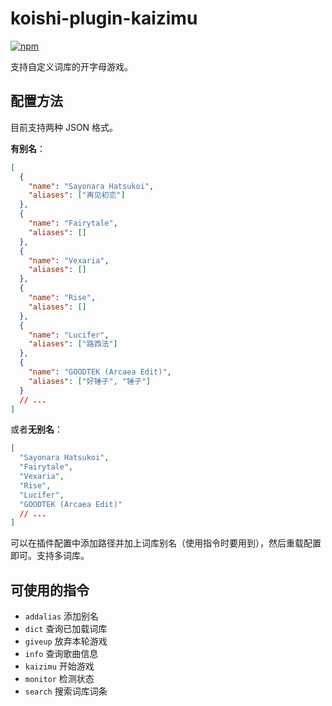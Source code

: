 # koishi-plugin-kaizimu

[![npm](https://img.shields.io/npm/v/koishi-plugin-kaizimu?style=flat-square)](https://www.npmjs.com/package/koishi-plugin-kaizimu)

支持自定义词库的开字母游戏。

## 配置方法

目前支持两种 JSON 格式。

**有别名**：

```json
[
  {
    "name": "Sayonara Hatsukoi",
    "aliases": ["再见初恋"]
  },
  {
    "name": "Fairytale",
    "aliases": []
  },
  {
    "name": "Vexaria",
    "aliases": []
  },
  {
    "name": "Rise",
    "aliases": []
  },
  {
    "name": "Lucifer",
    "aliases": ["路西法"]
  },
  {
    "name": "GOODTEK (Arcaea Edit)",
    "aliases": ["好锤子", "锤子"]
  }
  // ...
]
```

或者**无别名**：

```json
[
  "Sayonara Hatsukoi",
  "Fairytale",
  "Vexaria",
  "Rise",
  "Lucifer",
  "GOODTEK (Arcaea Edit)"
  // ...
]
```

可以在插件配置中添加路径并加上词库别名（使用指令时要用到），然后重载配置即可。支持多词库。

## 可使用的指令

- `addalias` 添加别名
- `dict` 查询已加载词库
- `giveup` 放弃本轮游戏
- `info` 查询歌曲信息
- `kaizimu` 开始游戏
- `monitor` 检测状态
- `search` 搜索词库词条
